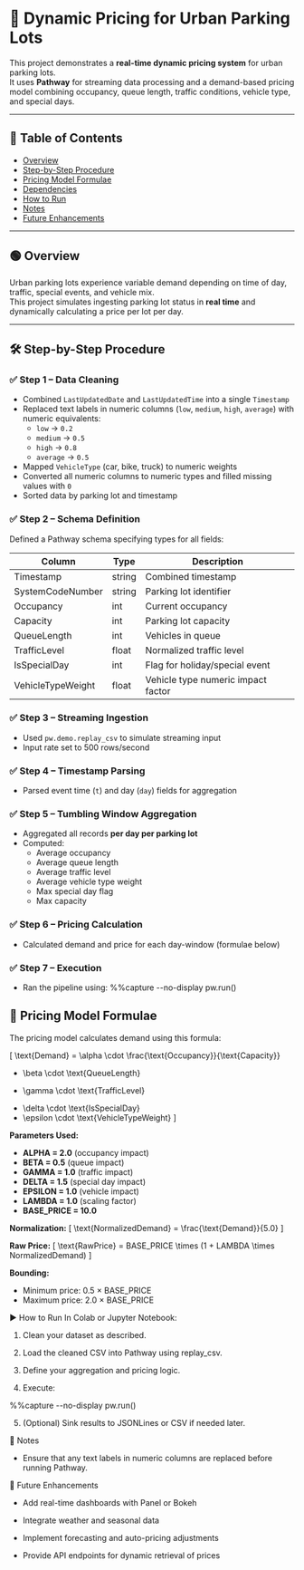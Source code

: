 # 🚗 Dynamic Pricing for Urban Parking Lots

This project demonstrates a **real-time dynamic pricing system** for urban parking lots.  
It uses **Pathway** for streaming data processing and a demand-based pricing model combining occupancy, queue length, traffic conditions, vehicle type, and special days.

---

## 📘 Table of Contents

- [Overview](#overview)
- [Step-by-Step Procedure](#step-by-step-procedure)
- [Pricing Model Formulae](#pricing-model-formulae)
- [Dependencies](#dependencies)
- [How to Run](#how-to-run)
- [Notes](#notes)
- [Future Enhancements](#future-enhancements)

---

## 🟢 Overview

Urban parking lots experience variable demand depending on time of day, traffic, special events, and vehicle mix.  
This project simulates ingesting parking lot status in **real time** and dynamically calculating a price per lot per day.

---

## 🛠 Step-by-Step Procedure

### ✅ **Step 1 – Data Cleaning**
- Combined `LastUpdatedDate` and `LastUpdatedTime` into a single `Timestamp`
- Replaced text labels in numeric columns (`low`, `medium`, `high`, `average`) with numeric equivalents:
  - `low` → `0.2`
  - `medium` → `0.5`
  - `high` → `0.8`
  - `average` → `0.5`
- Mapped `VehicleType` (car, bike, truck) to numeric weights
- Converted all numeric columns to numeric types and filled missing values with `0`
- Sorted data by parking lot and timestamp

### ✅ **Step 2 – Schema Definition**
Defined a Pathway schema specifying types for all fields:

| Column             | Type   | Description                            |
|---------------------|--------|----------------------------------------|
| Timestamp           | string | Combined timestamp                     |
| SystemCodeNumber    | string | Parking lot identifier                 |
| Occupancy           | int    | Current occupancy                      |
| Capacity            | int    | Parking lot capacity                   |
| QueueLength         | int    | Vehicles in queue                      |
| TrafficLevel        | float  | Normalized traffic level               |
| IsSpecialDay        | int    | Flag for holiday/special event         |
| VehicleTypeWeight   | float  | Vehicle type numeric impact factor     |

### ✅ **Step 3 – Streaming Ingestion**
- Used `pw.demo.replay_csv` to simulate streaming input
- Input rate set to 500 rows/second

### ✅ **Step 4 – Timestamp Parsing**
- Parsed event time (`t`) and day (`day`) fields for aggregation

### ✅ **Step 5 – Tumbling Window Aggregation**
- Aggregated all records **per day per parking lot**
- Computed:
  - Average occupancy
  - Average queue length
  - Average traffic level
  - Average vehicle type weight
  - Max special day flag
  - Max capacity

### ✅ **Step 6 – Pricing Calculation**
- Calculated demand and price for each day-window (formulae below)

### ✅ **Step 7 – Execution**
- Ran the pipeline using:
  %%capture --no-display
  pw.run()
## 🧮 Pricing Model Formulae

The pricing model calculates demand using this formula:

\[
\text{Demand} = \alpha \cdot \frac{\text{Occupancy}}{\text{Capacity}}
+ \beta \cdot \text{QueueLength}
- \gamma \cdot \text{TrafficLevel}
+ \delta \cdot \text{IsSpecialDay}
+ \epsilon \cdot \text{VehicleTypeWeight}
\]

**Parameters Used:**
- **ALPHA = 2.0** (occupancy impact)
- **BETA = 0.5** (queue impact)
- **GAMMA = 1.0** (traffic impact)
- **DELTA = 1.5** (special day impact)
- **EPSILON = 1.0** (vehicle impact)
- **LAMBDA = 1.0** (scaling factor)
- **BASE_PRICE = 10.0**

**Normalization:**
\[
\text{NormalizedDemand} = \frac{\text{Demand}}{5.0}
\]

**Raw Price:**
\[
\text{RawPrice} = BASE\_PRICE \times (1 + LAMBDA \times NormalizedDemand)
\]

**Bounding:**
- Minimum price: 0.5 × BASE_PRICE
- Maximum price: 2.0 × BASE_PRICE


▶️ How to Run
In Colab or Jupyter Notebook:

1. Clean your dataset as described.

2. Load the cleaned CSV into Pathway using replay_csv.

3. Define your aggregation and pricing logic.

4. Execute:

%%capture --no-display
pw.run()

5. (Optional) Sink results to JSONLines or CSV if needed later.

📝 Notes
* Ensure that any text labels in numeric columns are replaced before running Pathway.

🚀 Future Enhancements
* Add real-time dashboards with Panel or Bokeh

* Integrate weather and seasonal data

* Implement forecasting and auto-pricing adjustments

* Provide API endpoints for dynamic retrieval of prices
